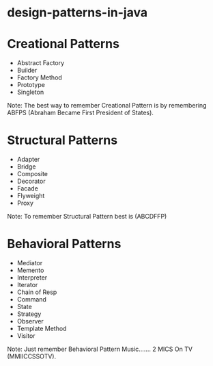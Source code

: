 # design-patterns-in-java

# Creational Patterns
<ul>
  <li>Abstract Factory</li>
  <li>Builder</li>
  <li>Factory Method</li>
  <li>Prototype</li>
  <li>Singleton</li>
</ul>

Note: The best way to remember Creational Pattern is by remembering ABFPS (Abraham Became First President of States).


# Structural Patterns

<ul>
  <li>Adapter</li>
  <li>Bridge</li>
  <li>Composite</li>
  <li>Decorator</li>
  <li>Facade</li>
  <li>Flyweight</li>
  <li>Proxy</li>
</ul>
Note: To remember Structural Pattern best is (ABCDFFP)

# Behavioral Patterns
<ul>
  <li>Mediator</li>
  <li>Memento</li>
  <li>Interpreter</li>
  <li>Iterator</li>
  <li>Chain of Resp</li>
  <li>Command</li>
  <li>State</li>
  <li>Strategy</li>
  <li>Observer</li>
  <li>Template Method</li>
  <li>Visitor</li>
</ul>
Note: Just remember Behavioral Pattern Music....... 2 MICS On TV (MMIICCSSOTV).
